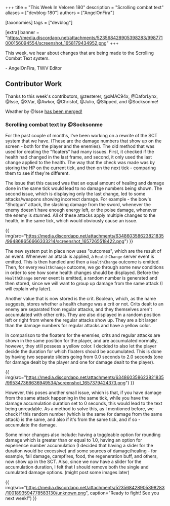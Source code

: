 +++
title = "This Week In Veloren 180"
description = "Scrolling combat text"
aliases = ["devblog-180"]
authors = ["AngelOnFira"]

[taxonomies]
tags = ["devblog"]

[extra]
banner = "https://media.discordapp.net/attachments/523568428905398283/998771000156094554/screenshot_1658179434952.png"
+++

This week, we hear about changes that are being made to the Scrolling Combat
Text system.

\- AngelOnFira, TWiV Editor

## Contributor Work

Thanks to this week's contributors, @zesterer, @xMAC94x, @DaforLynx, @Isse,
@XVar, @Awkor, @Christof, @Julio, @Slipped, and @Socksonme!

Weather by @Isse [has been merged!](https://gitlab.com/veloren/veloren/-/merge_requests/3183/)

### Scrolling combat text by @Socksonme

For the past couple of months, I've been working on a rewrite of the SCT system
that we have. (These are the damage numbers that show up on the screen - both
for the player and the enemies). The old method that was used for creating the
"floaters" had many issues. First, it checked if the health had changed in the
last frame, and second, it only used the last change applied to the health. The
way that the check was made was by storing the HP on the current tick, and then
on the next tick - comparing them to see if they're different.

The issue that this caused was that an equal amount of healing and damage done
in the same tick would lead to no damage numbers being shown. The second issue,
which is displaying only the last change, led to some attacks/weapons showing
incorrect damage. For example - the bow's "Shotgun" attack, the slashing damage
from the sword, whenever the enemy doesn't have enough energy left, or the poise
damage, whenever the enemy is stunned. All of these attacks apply multiple
changes to the health, in the same tick, which would obviously cause an issue.

{{
  img(src="https://media.discordapp.net/attachments/634860358623821835/994868656666333214/screenshot_1657265518422.png")
}}

The new system put in place now uses "outcomes", which are the result of an
event. Whenever an attack is applied, a `HealthChange` server event is emitted.
This is then handled and then a `HealthChange` outcome is emitted. Then, for
every `HealthChange` outcome, we go through some new conditions in order to see
how some health changes should be displayed. Before the `HealthChange` server
event is emitted, a random number is generated and then stored, since we will
want to group up damage from the same attack (I will explain why later).

Another value that is now stored is the crit. Boolean, which, as the name
suggests, stores whether a health change was a crit or not. Crits dealt to an
enemy are separated from regular attacks, and they themselves aren't accumulated
with other crits. They are also displayed in a random position left or right
from where the regular attacks show up. They are a bit larger than the damage
numbers for regular attacks and have a yellow color.

In comparison to the floaters for the enemies, crits and regular attacks are
shown in the same position for the player, and are accumulated normally,
however, they still possess a yellow color. I decided to also let the player
decide the duration for which floaters should be accumulated. This is done by
having two separate sliders going from 0.0 seconds to 2.0 seconds (one for
damage dealt by the player and one for damage dealt to the player).

{{
  img(src="https://media.discordapp.net/attachments/634860358623821835/995347366636949534/screenshot_1657379424373.png")
}}

However, this poses another small issue, which is that, if you have damage from
the same attack happening in the same tick, while you have the damage
accumulation duration set to 0 seconds, this would lead to the text being
unreadable. As a method to solve this, as I mentioned before, we check if this
random number (which is the same for damage from the same attack) is the same,
and also if it's from the same tick, and if so - accumulate the damage.

Some minor changes also include: having a toggleable option for rounding damage
which is greater than or equal to 1.0, having an option for experience number
accumulation (I decided that having a slider for the duration would be
excessive) and some sources of damage/healing - for example, fall damage,
campfires, food, the regeneration buff, and others, now show up in the SCT.
Also, since we now have a slider for the accumulation duration, I felt that I
should remove both the single and cumulated damage options. (might post some
images later)

{{
  img(src="https://media.discordapp.net/attachments/523568428905398283/1001893594778583130/unknown.png",
  caption="Ready to fight! See you next week!")
}}
